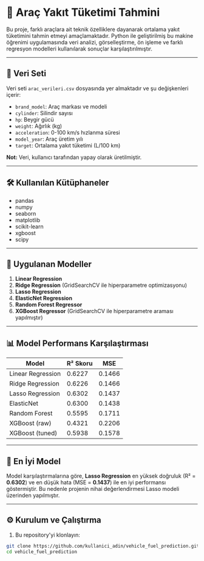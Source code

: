 # 🚗 Araç Yakıt Tüketimi Tahmini

Bu proje, farklı araçlara ait teknik özelliklere dayanarak ortalama yakıt tüketimini tahmin etmeyi amaçlamaktadır. Python ile geliştirilmiş bu makine öğrenimi uygulamasında veri analizi, görselleştirme, ön işleme ve farklı regresyon modelleri kullanılarak sonuçlar karşılaştırılmıştır.

---

## 📁 Veri Seti

Veri seti `arac_verileri.csv` dosyasında yer almaktadır ve şu değişkenleri içerir:

- `brand_model`: Araç markası ve modeli  
- `cylinder`: Silindir sayısı  
- `hp`: Beygir gücü  
- `weight`: Ağırlık (kg)  
- `acceleration`: 0-100 km/s hızlanma süresi  
- `model_year`: Araç üretim yılı  
- `target`: Ortalama yakıt tüketimi (L/100 km)

**Not:** Veri, kullanıcı tarafından yapay olarak üretilmiştir.

---

## 🛠️ Kullanılan Kütüphaneler

- pandas  
- numpy  
- seaborn  
- matplotlib  
- scikit-learn  
- xgboost  
- scipy

---

## 🧪 Uygulanan Modeller

1. **Linear Regression**  
2. **Ridge Regression** (GridSearchCV ile hiperparametre optimizasyonu)  
3. **Lasso Regression**  
4. **ElasticNet Regression**  
5. **Random Forest Regressor**  
6. **XGBoost Regressor** (GridSearchCV ile hiperparametre araması yapılmıştır)

---

## 📊 Model Performans Karşılaştırması

| Model               | R² Skoru | MSE        |
|--------------------|----------|------------|
| Linear Regression  | 0.6227   | 0.1466     |
| Ridge Regression   | 0.6226   | 0.1466     |
| Lasso Regression   | 0.6302   | 0.1437     |
| ElasticNet         | 0.6300   | 0.1438     |
| Random Forest      | 0.5595   | 0.1711     |
| XGBoost (raw)      | 0.4321   | 0.2206     |
| XGBoost (tuned)    | 0.5938   | 0.1578     |

---

## 🏁 En İyi Model

Model karşılaştırmalarına göre, **Lasso Regression** en yüksek doğruluk (R² = **0.6302**) ve en düşük hata (MSE = **0.1437**) ile en iyi performansı göstermiştir. Bu nedenle projenin nihai değerlendirmesi Lasso modeli üzerinden yapılmıştır.

---

## ⚙️ Kurulum ve Çalıştırma

1. Bu repository'yi klonlayın:

```bash
git clone https://github.com/kullanici_adin/vehicle_fuel_prediction.git
cd vehicle_fuel_prediction

